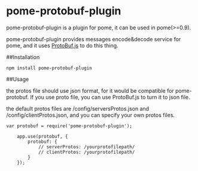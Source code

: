 pome-protobuf-plugin
====================

pome-protobuf-plugin is a plugin for pome, it can be used in pome(>=0.9).

pome-protobuf-plugin provides messages encode&decode service for pome, and it uses [ProtoBuf.js](https://github.com/dcodeIO/ProtoBuf.js) to do this thing.

##Installation

```
npm install pome-protobuf-plugin
```

##Usage

the protos file should use json format, for it would be compatible for pome-protobuf. If you use proto file, you can use ProtoBuf.js to turn it to json file.

the default protos files are /config/serversProtos.json and /config/clientProtos.json, and you can specify your own protos files.


```
var protobuf = require('pome-protobuf-plugin');

	app.use(protobuf, {
		protobuf: {
			// serverProtos: /yourprotofilepath/
			// clientProtos: /yourprotofilepath/
		}
	});

```
